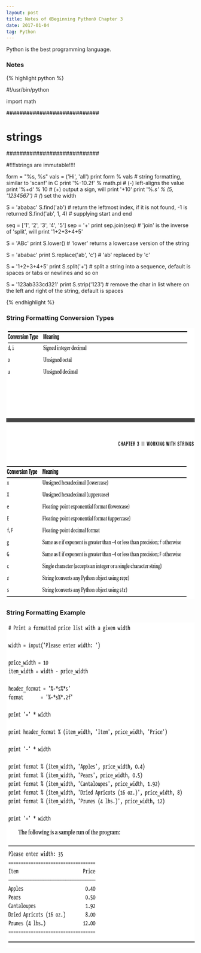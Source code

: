 ```yaml
---
layout: post
title: Notes of 《Beginning Python》 Chapter 3
date: 2017-01-04
tag: Python
---
```


Python is the best programming language.

### Notes

{% highlight python %}

#!/usr/bin/python

import math

############################
#         strings          #
############################

#!!!!strings are immutable!!!!

form = "%s, %s"
vals = ('Hi', 'all')
print form % vals # string formatting, similar to 'scanf' in C
print '%-10.2f' % math.pi # (-) left-aligns the value
print '%+d' % 10 # (+) output a sign, will print '+10'
print '%.*s' % (5, '1234567') # (*) set the width

S = 'ababac'
S.find('ab') # return the leftmost index, if it is not found, -1 is returned
S.find('ab', 1, 4) # supplying start and end

seq = ['1', '2', '3', '4', '5']
sep = '+'
print sep.join(seq) # 'join' is the inverse of 'split', will print '1+2+3+4+5'

S = 'ABc'
print S.lower() # 'lower' returns a lowercase version of the string

S = 'ababac'
print S.replace('ab', 'c') # 'ab' replaced by 'c'

S = '1+2+3+4+5'
print S.split('+') # split a string into a sequence, default is spaces or tabs or newlines and so on

S = '123ab333cd321'
print S.strip('123') # remove the char in list where on the left and right of the string, default is spaces

{% endhighlight %}

### String Formatting Conversion Types
<img src="/images/posts/python3/1.png" height="724" width="738">  

### String Formatting Example
<img src="/images/posts/python3/2.png" height="871" width="657">  

